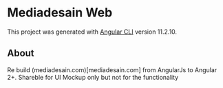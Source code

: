 # Mediadesain Web

This project was generated with [Angular CLI](https://github.com/angular/angular-cli) version 11.2.10.

## About

Re build (mediadesain.com)[mediadesain.com] from AngularJs to Angular 2+. Shareble for UI Mockup only but not for the functionality
